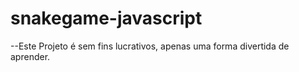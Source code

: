 # snakegame-javascript
--Este Projeto é sem fins lucrativos, apenas uma forma divertida de aprender.
